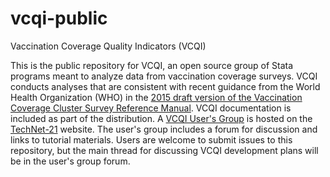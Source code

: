 # vcqi-public
Vaccination Coverage Quality Indicators (VCQI)

This is the public repository for VCQI, an open source group of Stata programs meant to analyze data from vaccination coverage surveys.  VCQI conducts analyses that are consistent with recent guidance from the World Health Organization (WHO) in the [2015 draft version of the Vaccination Coverage Cluster Survey Reference Manual](http://www.who.int/immunization/monitoring_surveillance/Vaccination_coverage_cluster_survey_with_annexes.pdf?ua=1).  VCQI documentation is included as part of the distribution.  A [VCQI User's Group](http://www.technet-21.org/en/network/groups/293-vcqi) is hosted on the [TechNet-21](http://www.technet-21.org/en/) website.  The user's group includes a forum for discussion and links to tutorial materials.  Users are welcome to submit issues to this repository, but the main thread for discussing VCQI development plans will be in the user's group forum.
